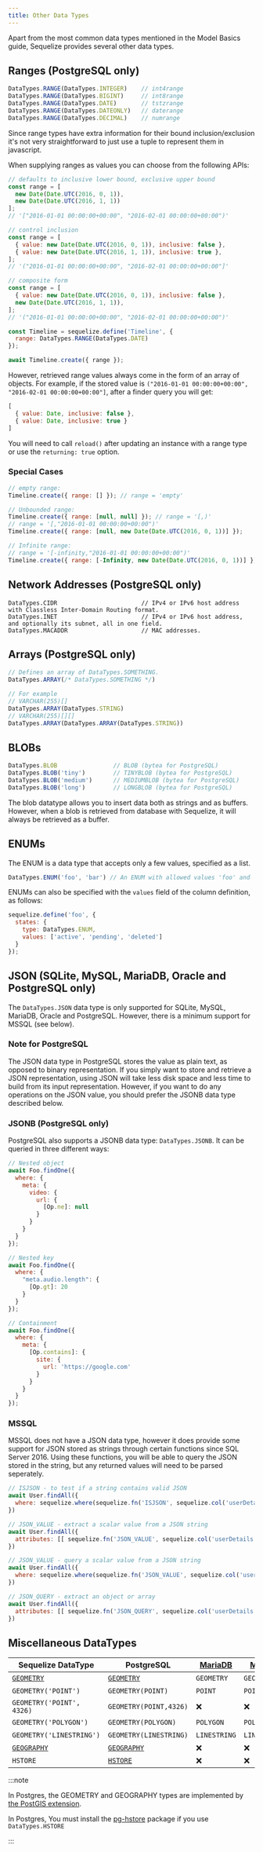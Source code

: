 ```yaml
---
title: Other Data Types
---
```


Apart from the most common data types mentioned in the Model Basics guide, Sequelize provides several other data types.

## Ranges (PostgreSQL only)

```js
DataTypes.RANGE(DataTypes.INTEGER)    // int4range
DataTypes.RANGE(DataTypes.BIGINT)     // int8range
DataTypes.RANGE(DataTypes.DATE)       // tstzrange
DataTypes.RANGE(DataTypes.DATEONLY)   // daterange
DataTypes.RANGE(DataTypes.DECIMAL)    // numrange
```

Since range types have extra information for their bound inclusion/exclusion it's not very straightforward to just use a tuple to represent them in javascript.

When supplying ranges as values you can choose from the following APIs:

```js
// defaults to inclusive lower bound, exclusive upper bound
const range = [
  new Date(Date.UTC(2016, 0, 1)),
  new Date(Date.UTC(2016, 1, 1))
];
// '["2016-01-01 00:00:00+00:00", "2016-02-01 00:00:00+00:00")'

// control inclusion
const range = [
  { value: new Date(Date.UTC(2016, 0, 1)), inclusive: false },
  { value: new Date(Date.UTC(2016, 1, 1)), inclusive: true },
];
// '("2016-01-01 00:00:00+00:00", "2016-02-01 00:00:00+00:00"]'

// composite form
const range = [
  { value: new Date(Date.UTC(2016, 0, 1)), inclusive: false },
  new Date(Date.UTC(2016, 1, 1)),
];
// '("2016-01-01 00:00:00+00:00", "2016-02-01 00:00:00+00:00")'

const Timeline = sequelize.define('Timeline', {
  range: DataTypes.RANGE(DataTypes.DATE)
});

await Timeline.create({ range });
```

However, retrieved range values always come in the form of an array of objects. For example, if the stored value is `("2016-01-01 00:00:00+00:00", "2016-02-01 00:00:00+00:00"]`, after a finder query you will get:

```js
[
  { value: Date, inclusive: false },
  { value: Date, inclusive: true }
]
```

You will need to call `reload()` after updating an instance with a range type or use the `returning: true` option.

### Special Cases

```js
// empty range:
Timeline.create({ range: [] }); // range = 'empty'

// Unbounded range:
Timeline.create({ range: [null, null] }); // range = '[,)'
// range = '[,"2016-01-01 00:00:00+00:00")'
Timeline.create({ range: [null, new Date(Date.UTC(2016, 0, 1))] });

// Infinite range:
// range = '[-infinity,"2016-01-01 00:00:00+00:00")'
Timeline.create({ range: [-Infinity, new Date(Date.UTC(2016, 0, 1))] });
```

## Network Addresses (PostgreSQL only)

```
DataTypes.CIDR                        // IPv4 or IPv6 host address with Classless Inter-Domain Routing format.
DataTypes.INET                        // IPv4 or IPv6 host address, and optionally its subnet, all in one field.
DataTypes.MACADDR                     // MAC addresses.
```

## Arrays (PostgreSQL only)

```typescript
// Defines an array of DataTypes.SOMETHING.
DataTypes.ARRAY(/* DataTypes.SOMETHING */)

// For example
// VARCHAR(255)[]
DataTypes.ARRAY(DataTypes.STRING)
// VARCHAR(255)[][]
DataTypes.ARRAY(DataTypes.ARRAY(DataTypes.STRING))
```

## BLOBs

```js
DataTypes.BLOB                // BLOB (bytea for PostgreSQL)
DataTypes.BLOB('tiny')        // TINYBLOB (bytea for PostgreSQL)
DataTypes.BLOB('medium')      // MEDIUMBLOB (bytea for PostgreSQL)
DataTypes.BLOB('long')        // LONGBLOB (bytea for PostgreSQL)
```

The blob datatype allows you to insert data both as strings and as buffers. However, when a blob is retrieved from database with Sequelize, it will always be retrieved as a buffer.

## ENUMs

The ENUM is a data type that accepts only a few values, specified as a list.

```js
DataTypes.ENUM('foo', 'bar') // An ENUM with allowed values 'foo' and 'bar'
```

ENUMs can also be specified with the `values` field of the column definition, as follows:

```js
sequelize.define('foo', {
  states: {
    type: DataTypes.ENUM,
    values: ['active', 'pending', 'deleted']
  }
});
```

## JSON (SQLite, MySQL, MariaDB, Oracle and PostgreSQL only)

The `DataTypes.JSON` data type is only supported for SQLite, MySQL, MariaDB, Oracle and PostgreSQL. However, there is a minimum support for MSSQL (see below).

### Note for PostgreSQL

The JSON data type in PostgreSQL stores the value as plain text, as opposed to binary representation. If you simply want to store and retrieve a JSON representation, using JSON will take less disk space and less time to build from its input representation. However, if you want to do any operations on the JSON value, you should prefer the JSONB data type described below.

### JSONB (PostgreSQL only)

PostgreSQL also supports a JSONB data type: `DataTypes.JSONB`. It can be queried in three different ways:

```js
// Nested object
await Foo.findOne({
  where: {
    meta: {
      video: {
        url: {
          [Op.ne]: null
        }
      }
    }
  }
});

// Nested key
await Foo.findOne({
  where: {
    "meta.audio.length": {
      [Op.gt]: 20
    }
  }
});

// Containment
await Foo.findOne({
  where: {
    meta: {
      [Op.contains]: {
        site: {
          url: 'https://google.com'
        }
      }
    }
  }
});
```

### MSSQL

MSSQL does not have a JSON data type, however it does provide some support for JSON stored as strings through certain functions since SQL Server 2016. Using these functions, you will be able to query the JSON stored in the string, but any returned values will need to be parsed seperately.

```js
// ISJSON - to test if a string contains valid JSON
await User.findAll({
  where: sequelize.where(sequelize.fn('ISJSON', sequelize.col('userDetails')), 1)
})

// JSON_VALUE - extract a scalar value from a JSON string
await User.findAll({
  attributes: [[ sequelize.fn('JSON_VALUE', sequelize.col('userDetails'), '$.address.Line1'), 'address line 1']]
})

// JSON_VALUE - query a scalar value from a JSON string
await User.findAll({
  where: sequelize.where(sequelize.fn('JSON_VALUE', sequelize.col('userDetails'), '$.address.Line1'), '14, Foo Street')
})

// JSON_QUERY - extract an object or array
await User.findAll({
  attributes: [[ sequelize.fn('JSON_QUERY', sequelize.col('userDetails'), '$.address'), 'full address']]
})
```

## Miscellaneous DataTypes

<DialectTableFilter>

| Sequelize DataType                                                                       | PostgreSQL                                                                | [MariaDB](https://mariadb.com/kb/en/geometry-types/) | [MySQL](https://dev.mysql.com/doc/refman/8.0/en/spatial-type-overview.html) | MSSQL | SQLite | Snowflake | db2 | ibmi |
|------------------------------------------------------------------------------------------|---------------------------------------------------------------------------|------------------------------------------------------|-----------------------------------------------------------------------------|-------|--------|-----------|-----|------|
| [`GEOMETRY`](https://sequelize.org/api/v6/class/src/data-types.js~geometry)   | [`GEOMETRY`](https://postgis.net/workshops/postgis-intro/geometries.html) | `GEOMETRY`                                           | `GEOMETRY`                                                                  | ❌     | ❌      | ❌         | ❌   | ❌    |
| `GEOMETRY('POINT')`                                                                      | `GEOMETRY(POINT)`                                                         | `POINT`                                              | `POINT`                                                                     | ❌     | ❌      | ❌         | ❌   | ❌    |
| `GEOMETRY('POINT', 4326)`                                                                | `GEOMETRY(POINT,4326)`                                                    | ❌                                                    | ❌                                                                           | ❌     | ❌      | ❌         | ❌   | ❌    |
| `GEOMETRY('POLYGON')`                                                                    | `GEOMETRY(POLYGON)`                                                       | `POLYGON`                                            | `POLYGON`                                                                   | ❌     | ❌      | ❌         | ❌   | ❌    |
| `GEOMETRY('LINESTRING')`                                                                 | `GEOMETRY(LINESTRING)`                                                    | `LINESTRING`                                         | `LINESTRING`                                                                | ❌     | ❌      | ❌         | ❌   | ❌    |
| [`GEOGRAPHY`](https://sequelize.org/api/v6/class/src/data-types.js~geography) | [`GEOGRAPHY`](https://postgis.net/workshops/postgis-intro/geography.html) | ❌                                                    | ❌                                                                           | ❌     | ❌      | ❌         | ❌   | ❌    |
| `HSTORE`                                                                                 | [`HSTORE`](https://www.postgresql.org/docs/9.1/hstore.html)               | ❌                                                    | ❌                                                                           | ❌     | ❌      | ❌         | ❌   | ❌    |

</DialectTableFilter>

:::note

In Postgres, the GEOMETRY and GEOGRAPHY types are implemented by [the PostGIS extension](https://postgis.net/workshops/postgis-intro/geometries.html).

In Postgres, You must install the [pg-hstore](https://www.npmjs.com/package/pg-hstore) package if you use `DataTypes.HSTORE`

:::
